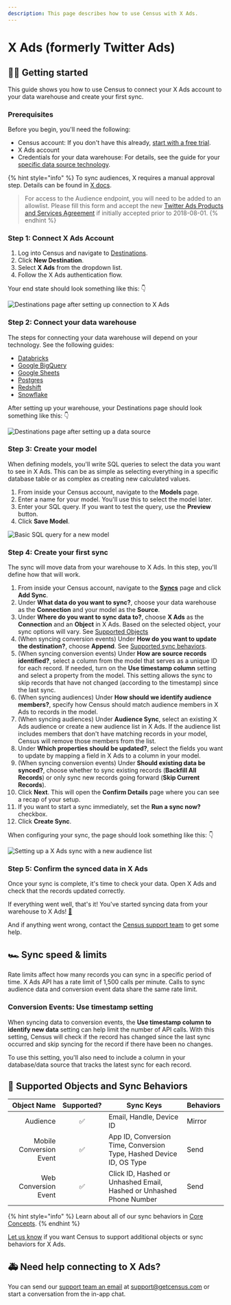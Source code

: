 ```yaml
---
description: This page describes how to use Census with X Ads.
---
```


# X Ads (formerly Twitter Ads)

## 🏃‍♂️ Getting started

This guide shows you how to use Census to connect your X Ads account to your data warehouse and create your first sync.

### **Prerequisites**

Before you begin, you'll need the following:

* Census account: If you don't have this already, [start with a free trial](https://app.getcensus.com/).
* X Ads account
* Credentials for your data warehouse: For details, see the guide for your [specific data source technology](twitter.md#step-2-connect-your-data-warehouse).

{% hint style="info" %}
To sync audiences, X requires a manual approval step. Details can be found in [X docs](https://developer.twitter.com/en/docs/twitter-ads-api/audiences/guides/audience-api-integration).

> For access to the Audience endpoint, you will need to be added to an allowlist. Please fill this form and accept the new [Twitter Ads Products and Services Agreement](https://developer.twitter.com/content/developer-twitter/en/docs/ads/general/overview/adsapi-application) if initially accepted prior to 2018-08-01.
{% endhint %}

### Step 1: Connect X Ads Account

1. Log into Census and navigate to [Destinations](https://app.getcensus.com/destinations).
2. Click **New Destination**.
3. Select **X Ads** from the dropdown list.
4. Follow the X Ads authentication flow.

Your end state should look something like this: 👇

![Destinations page after setting up connection to X Ads](../.gitbook/assets/202206\_Twitter\_Connection.png)

### Step 2: Connect your data warehouse

The steps for connecting your data warehouse will depend on your technology. See the following guides:

* [Databricks](../sources/databricks.md)
* [Google BigQuery](../sources/google-bigquery.md)
* [Google Sheets](google-sheets.md)
* [Postgres](../sources/postgres.md)
* [Redshift](../sources/redshift.md)
* [Snowflake](../sources/snowflake.md)

After setting up your warehouse, your Destinations page should look something like this: 👇

![Destinations page after setting up a data source](../.gitbook/assets/202110\_Connections\_Generic.png)

### Step 3: Create your model

When defining models, you'll write SQL queries to select the data you want to see in X Ads. This can be as simple as selecting everything in a specific database table or as complex as creating new calculated values.

1. From inside your Census account, navigate to the **Models** page.
2. Enter a name for your model. You'll use this to select the model later.
3. Enter your SQL query. If you want to test the query, use the **Preview** button.
4. Click **Save Model**.

![Basic SQL query for a new model](../.gitbook/assets/202201\_Model\_Page.png)

### Step 4: Create your first sync

The sync will move data from your warehouse to X Ads. In this step, you'll define how that will work.

1. From inside your Census account, navigate to the [**Syncs**](https://app.getcensus.com/syncs) page and click **Add Sync**.
2. Under **What data do you want to sync?**, choose your data warehouse as the **Connection** and your model as the **Source**.
3. Under **Where do you want to sync data to?**, choose **X Ads** as the **Connection** and an **Object** in X Ads. Based on the selected object, your sync options will vary. See [Supported Objects](twitter.md#supported-objects)
4. (When syncing conversion events) Under **How do you want to update the destination?**, choose **Append**. See [Supported sync behaviors](twitter.md#supported-sync-behaviors).
5. (When syncing conversion events) Under **How are source records identified?**, select a column from the model that serves as a unique ID for each record. If needed, turn on the **Use timestamp column** setting and select a property from the model. This setting allows the sync to skip records that have not changed (according to the timestamp) since the last sync.
6. (When syncing audiences) Under **How should we identify audience members?**, specify how Census should match audience members in X Ads to records in the model.
7. (When syncing audiences) Under **Audience Sync**, select an existing X Ads audience or create a new audience list in X Ads. If the audience list includes members that don't have matching records in your model, Census will remove those members from the list.
8. Under **Which properties should be updated?**, select the fields you want to update by mapping a field in X Ads to a column in your model.
9. (When syncing conversion events) Under **Should existing data be synced?**, choose whether to sync existing records (**Backfill All Records**) or only sync new records going forward (**Skip Current Records**).
10. Click **Next**. This will open the **Confirm Details** page where you can see a recap of your setup.
11. If you want to start a sync immediately, set the **Run a sync now?** checkbox.
12. Click **Create Sync**.

When configuring your sync, the page should look something like this: 👇

![Setting up a X Ads sync with a new audience list](../.gitbook/assets/202206\_Twitter\_Sync\_Details.png)

### Step 5: Confirm the synced data in X Ads

Once your sync is complete, it's time to check your data. Open X Ads and check that the records updated correctly.

If everything went well, that's it! You've started syncing data from your warehouse to X Ads! [🥳️](https://emojikeyboard.org/copy/Partying\_Face\_Emoji\_%F0%9F%A5%B3%EF%B8%8F?utm\_source=extlink)

And if anything went wrong, contact the [Census support team](mailto:support@getcensus.com) to get some help.

## 🏎 Sync speed & limits

Rate limits affect how many records you can sync in a specific period of time. X Ads API has a rate limit of 1,500 calls per minute. Calls to sync audience data and conversion event data share the same rate limit.

### Conversion Events: Use timestamp setting

When syncing data to conversion events, the **Use timestamp column to identify new data** setting can help limit the number of API calls. With this setting, Census will check if the record has changed since the last sync occurred and skip syncing for the record if there have been no changes.

To use this setting, you'll also need to include a column in your database/data source that tracks the latest sync for each record.

## 🔄 Supported Objects and Sync Behaviors

|          **Object Name** | **Supported?** | **Sync Keys**         | **Behaviors**    |
| -----------------------: | :------------: | --------------------- |------------------|
|                 Audience |        ✅      | Email, Handle, Device ID | Mirror |
|               Mobile Conversion Event |        ✅      | App ID, Conversion Time, Conversion Type, Hashed Device ID, OS Type | Send             |
|                 Web Conversion Event |        ✅      | Click ID, Hashed or Unhashed Email, Hashed or Unhashed Phone Number | Send             |

{% hint style="info" %}
Learn about all of our sync behaviors in [Core Concepts](../basics/core-concept/#sync-behaviors).
{% endhint %}

[Let us know](mailto:support@getcensus.com) if you want Census to support additional objects or sync behaviors for X Ads.

## 🚑 Need help connecting to X Ads?

You can send our [support team an email](mailto:support@getcensus.com) at support@getcensus.com or start a conversation from the in-app chat.
